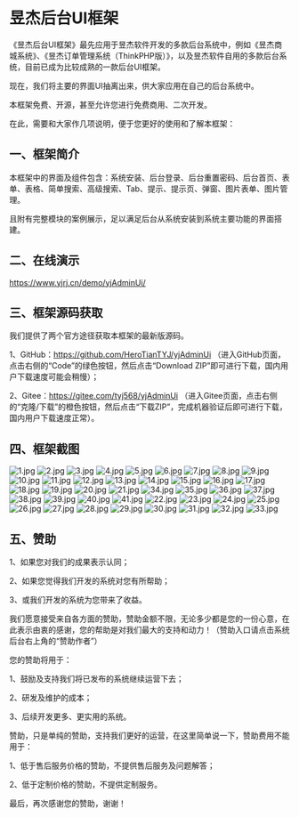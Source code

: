 # 昱杰后台UI框架

《昱杰后台UI框架》最先应用于昱杰软件开发的多款后台系统中，例如《昱杰商城系统》、《昱杰订单管理系统（ThinkPHP版）》，以及昱杰软件自用的多款后台系统，目前已成为比较成熟的一款后台UI框架。

现在，我们将主要的界面UI抽离出来，供大家应用在自己的后台系统中。

本框架免费、开源，甚至允许您进行免费商用、二次开发。

在此，需要和大家作几项说明，便于您更好的使用和了解本框架：

## 一、框架简介

本框架中的界面及组件包含：系统安装、后台登录、后台重置密码、后台首页、表单、表格、简单搜索、高级搜索、Tab、提示、提示页、弹窗、图片表单、图片管理。

且附有完整模块的案例展示，足以满足后台从系统安装到系统主要功能的界面搭建。

## 二、在线演示

https://www.yjrj.cn/demo/yjAdminUi/

## 三、框架源码获取

我们提供了两个官方途径获取本框架的最新版源码。

1、GitHub：https://github.com/HeroTianTYJ/yjAdminUi （进入GitHub页面，点击右侧的“Code”的绿色按钮，然后点击“Download ZIP”即可进行下载，国内用户下载速度可能会稍慢）；

2、Gitee：https://gitee.com/tyj568/yjAdminUi （进入Gitee页面，点击右侧的“克隆/下载”的橙色按钮，然后点击“下载ZIP”，完成机器验证后即可进行下载，国内用户下载速度正常）。

## 四、框架截图
![1.jpg](preview%2F1.jpg)
![2.jpg](preview%2F2.jpg)
![3.jpg](preview%2F3.jpg)
![4.jpg](preview%2F4.jpg)
![5.jpg](preview%2F5.jpg)
![6.jpg](preview%2F6.jpg)
![7.jpg](preview%2F7.jpg)
![8.jpg](preview%2F8.jpg)
![9.jpg](preview%2F9.jpg)
![10.jpg](preview%2F10.jpg)
![11.jpg](preview%2F11.jpg)
![12.jpg](preview%2F12.jpg)
![13.jpg](preview%2F13.jpg)
![14.jpg](preview%2F14.jpg)
![15.jpg](preview%2F15.jpg)
![16.jpg](preview%2F16.jpg)
![17.jpg](preview%2F17.jpg)
![18.jpg](preview%2F18.jpg)
![19.jpg](preview%2F19.jpg)
![20.jpg](preview%2F20.jpg)
![21.jpg](preview%2F21.jpg)
![34.jpg](preview%2F34.jpg)
![35.jpg](preview%2F35.jpg)
![36.jpg](preview%2F36.jpg)
![37.jpg](preview%2F37.jpg)
![38.jpg](preview%2F38.jpg)
![39.jpg](preview%2F39.jpg)
![40.jpg](preview%2F40.jpg)
![41.jpg](preview%2F41.jpg)
![22.jpg](preview%2F22.jpg)
![23.jpg](preview%2F23.jpg)
![24.jpg](preview%2F24.jpg)
![25.jpg](preview%2F25.jpg)
![26.jpg](preview%2F26.jpg)
![27.jpg](preview%2F27.jpg)
![28.jpg](preview%2F28.jpg)
![29.jpg](preview%2F29.jpg)
![30.jpg](preview%2F30.jpg)
![31.jpg](preview%2F31.jpg)
![32.jpg](preview%2F32.jpg)
![33.jpg](preview%2F33.jpg)

## 五、赞助

1、如果您对我们的成果表示认同；

2、如果您觉得我们开发的系统对您有所帮助；

3、或我们开发的系统为您带来了收益。

我们愿意接受来自各方面的赞助，赞助金额不限，无论多少都是您的一份心意，在此表示由衷的感谢，您的帮助是对我们最大的支持和动力！（赞助入口请点击系统后台右上角的“赞助作者”）

您的赞助将用于：

1、鼓励及支持我们将已发布的系统继续运营下去；

2、研发及维护的成本；

3、后续开发更多、更实用的系统。

赞助，只是单纯的赞助，支持我们更好的运营，在这里简单说一下，赞助费用不能用于：

1、低于售后服务价格的赞助，不提供售后服务及问题解答；

2、低于定制价格的赞助，不提供定制服务。

最后，再次感谢您的赞助，谢谢！